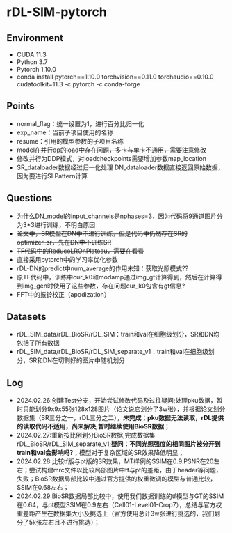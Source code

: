 # rDL-SIM-pytorch

## Environment
- CUDA 11.3
- Python 3.7
- Pytorch 1.10.0
- conda install pytorch==1.10.0 torchvision==0.11.0 torchaudio==0.10.0 cudatoolkit=11.3 -c pytorch -c conda-forge

## Points
- normal_flag：统一设置为1，进行百分比归一化
- exp_name：当前子项目使用的名称
- resume：引用的模型参数的子项目名称
- ~~model在并行dp的load中存在问题，多卡与单卡不通用，需要注意修改~~
- 修改并行为DDP模式，对loadcheckpoints需要增加参数map_location
- SR_dataloader数据经过归一化处理 DN_dataloader数据直接返回原始数据，因为要进行SI Pattern计算

## Questions
- 为什么DN_model的input_channels是nphases=3，因为代码将9通道图片分为3*3进行训练，不明白原因
- ~~论文中，SR模型在DN中不进行训练，但是代码中仍然存在SR的optimizer_sr，先在DN中不训练SR~~
- ~~TF代码中的ReduceLROnPlateau，需要在看看~~
- 直接采用pytorch中的学习率优化参数
- rDL-DN的predict中num_average的作用未知：获取光照模式??
- 原TF代码中，训练中cur_k0和modamp通过img_gt计算得到，然后在计算得到img_gen时使用了这些参数，存在问题cur_k0包含有gt信息?
- FFT中的振铃校正（apodization）

## Datasets
- rDL_SIM_data/rDL_BioSR/rDL_SIM：train和val在细胞级划分，SR和DN均包括了所有数据
- rDL_SIM_data/rDL_BioSR/rDL_SIM_separate_v1：train和val在细胞级划分，SR和DN在切割好的图片中随机划分

## Log
- 2024.02.26:创建Test分支，开始尝试修改代码及过往疑问;处理pku数据，暂时只能划分9x9x55张128x128图片（论文说它划分了3w张），并根据论文划分数据集（SR三分之一，rDL三分之二），**未完成**；**pku数据无法读取，rDL提供的读取代码不适用，尚未解决,暂时继续使用BioSR数据**；
- 2024.02.27:重新按比例划分BioSR数据,完成数据集rDL_BioSR/rDL_SIM_separate_v1;**疑问：不同光照强度的相同图片被分开到train和val会影响吗?**；模型对于复杂区域的SR效果降低明显；
- 2024.02.28:比较tf版与pt版的SR效果，MT样例的SSIM在0.9.PSNR在20左右；尝试构建mrc文件以比较局部图片中tf与pt的差距，由于header等问题，失败；BioSR数据局部比较中通过官方提供的权重微调的模型与普通比较，SSIM在0.68左右；
- 2024.02.29:BioSR数据局部比较中，使用我们数据训练的tf模型与GT的SSIM在0.64，与pt模型SSIM在0.9左右（Cell01-Level01-Crop7），总结与官方权重差距产生在数据集大小及挑选上（官方使用总计3w张进行挑选的，我们划分了5k张左右且不进行挑选）；